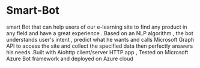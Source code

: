# Smart-Bot
smart Bot that can help users of our e-learning site to find any product in any field and have a great experience . Based on an NLP algorithm , the bot understands user's intent , predict what he wants and calls Microsoft Graph API to access the site and collect the specified data then perfectly answers his needs .Built with Aiohttp client/server HTTP app , Tested on Microsoft Azure Bot framework and deployed on Azure cloud
